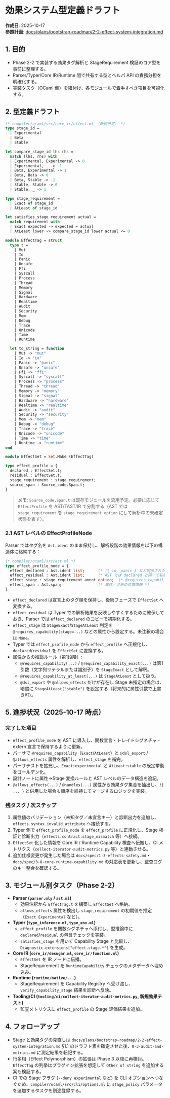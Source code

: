 # 効果システム型定義ドラフト

**作成日**: 2025-10-17  
**参照計画**: [docs/plans/bootstrap-roadmap/2-2-effect-system-integration.md](../../docs/plans/bootstrap-roadmap/2-2-effect-system-integration.md)

## 1. 目的

- Phase 2-2 で実装する効果タグ解析と StageRequirement 検証のコア型を事前に整理する。
- Parser/Typer/Core IR/Runtime 間で共有する型とヘルパ API の責務分担を明確化する。
- 実装タスク（OCaml 側）を紐付け、各モジュールで着手すべき項目を可視化する。

## 2. 型定義ドラフト

```ocaml
(* compiler/ocaml/src/core_ir/effect.ml （新規予定） *)
type stage_id =
  | Experimental
  | Beta
  | Stable

let compare_stage_id lhs rhs =
  match (lhs, rhs) with
  | Experimental, Experimental -> 0
  | Experimental, _ -> -1
  | Beta, Experimental -> 1
  | Beta, Beta -> 0
  | Beta, Stable -> -1
  | Stable, Stable -> 0
  | Stable, _ -> 1

type stage_requirement =
  | Exact of stage_id
  | AtLeast of stage_id

let satisfies_stage requirement actual =
  match requirement with
  | Exact expected -> expected = actual
  | AtLeast lower -> compare_stage_id lower actual <= 0

module EffectTag = struct
  type t =
    | Mut
    | Io
    | Panic
    | Unsafe
    | Ffi
    | Syscall
    | Process
    | Thread
    | Memory
    | Signal
    | Hardware
    | Realtime
    | Audit
    | Security
    | Mem
    | Debug
    | Trace
    | Unicode
    | Time
    | Runtime

  let to_string = function
    | Mut -> "mut"
    | Io -> "io"
    | Panic -> "panic"
    | Unsafe -> "unsafe"
    | Ffi -> "ffi"
    | Syscall -> "syscall"
    | Process -> "process"
    | Thread -> "thread"
    | Memory -> "memory"
    | Signal -> "signal"
    | Hardware -> "hardware"
    | Realtime -> "realtime"
    | Audit -> "audit"
    | Security -> "security"
    | Mem -> "mem"
    | Debug -> "debug"
    | Trace -> "trace"
    | Unicode -> "unicode"
    | Time -> "time"
    | Runtime -> "runtime"
end

module EffectSet = Set.Make (EffectTag)

type effect_profile = {
  declared : EffectSet.t;
  residual : EffectSet.t;
  stage_requirement : stage_requirement;
  source_span : Source_code.Span.t;
}
```

> **メモ**: `Source_code.Span.t` は既存モジュールを流用予定。必要に応じて `EffectProfile` を AST/TAST/IR で分割する（AST では `stage_requirement` を `stage_requirement option` にして解析中の未確定状態を表す）。

### 2.1 AST レベルの EffectProfileNode

Parser ではタグ名を `Ast.ident` のまま保持し、解析段階の効果情報を以下の構造体に格納する：

```ocaml
(* compiler/ocaml/src/ast.ml *)
type effect_profile_node = {
  effect_declared : Ast.ident list;      (* !{ io, panic } など明示された集合 *)
  effect_residual : Ast.ident list;      (* AST では declared と同一で初期化 *)
  effect_stage : stage_requirement_annot option;  (* @requires_capability 等で解析 *)
  effect_span : Ast.span;                (* 属性／注釈の位置情報 *)
}
```

- `effect_declared` は宣言上のタグ順を保持し、後続フェーズで `EffectSet` へ変換する。
- `effect_residual` は Typer での解析結果を反映しやすくするために確保しておき、Parser では `effect_declared` のコピーで初期化する。
- `effect_stage` は `StageExact`/`StageAtLeast` 判定を `@requires_capability(stage=...)` などの属性から設定する。未注釈の場合は `None`。
- Typer では `effect_profile_node` から `effect_profile` へ正規化し、`declared`/`residual` を `EffectSet` に変換する。
- 属性からの推論ルール（第1段階）:
  - `@requires_capability(...)` / `@requires_capability_exact(...)` は第1引数（文字列リテラルまたは識別子）を `StageExact` として解釈。
  - `@requires_capability_at_least(...)` は `StageAtLeast` として扱う。
  - `@dsl_export` や `@allows_effects` だけが存在し Stage 未指定の場合は、暗黙に `StageAtLeast("stable")` を設定する（将来的に属性引数で上書き可）。

## 5. 進捗状況（2025-10-17 時点）

### 完了した項目
- `effect_profile_node` を AST に導入し、関数宣言・トレイトシグネチャ・extern 宣言で保持するように更新。
- パーサで `@requires_capability`（`Exact`/`AtLeast`）と `@dsl_export` / `@allows_effects` 属性を解析し、`effect_stage` を補完。
- パーサテストを拡充し、`Exact:experimental` と `AtLeast:stable` の既定挙動をゴールデン化。
- 設計ノートに属性→Stage 変換ルールと AST レベルのデータ構造を追記。
- `@allows_effects(...)` / `@handles(...)` 属性から効果タグ集合を抽出し、`!{ ... }` と併用した場合も順序を維持してマージするロジックを実装。

### 残タスク / 次ステップ
1. 属性値のバリデーション（未知タグ／未宣言キー）と診断出力を追加し、`effects.syntax.invalid_attribute` へ接続する。
2. Typer 側で `effect_profile_node` を `effect_profile` に正規化し、Stage 検証と診断出力（`effects.contract.stage_mismatch` 等）へ接続。
3. `EffectSet` 化した情報を Core IR / Runtime Capability 検査へ伝搬し、CI メトリクス（`collect-iterator-audit-metrics.py` 等）と連動させる。
4. 追加仕様変更が発生した場合は `docs/spec/1-3-effects-safety.md`・`docs/spec/3-8-core-runtime-capability.md` の対応表を更新し、監査ログのキー整合を確認する。

## 3. モジュール別タスク（Phase 2-2）

- **Parser (`parser.mly` / `ast.ml`)**
  - 効果注釈から `EffectTag.t` を構築し `EffectSet` へ格納。
  - `allows_effects` 属性を検出し `stage_requirement` の初期値を推定（`Exact Experimental` など）。
- **Typer (`type_inference.ml`, `type_env.ml`)**
  - `effect_profile` を関数シグネチャへ添付し、型推論中に `declared`/`residual` の包含チェックを実装。
  - `satisfies_stage` を用いて Capability Stage と比較し、`Diagnostic.extensions["effect.stage.*"]` を生成。
- **Core IR (`core_ir/desugar.ml`, `core_ir/function.ml`)**
  - `EffectSet` を IR ノードに伝播。
  - StageRequirement を `RuntimeCapability` チェックのメタデータへ埋め込み。
- **Runtime (`runtime/native/...`)**
  - StageRequirement を Capability Registry へ受け渡し、`verify_capability_stage` 結果を診断へ反映。
- **Tooling/CI (`tooling/ci/collect-iterator-audit-metrics.py`, 新規効果テスト)**
  - 監査メトリクスに `effect_profile` の Stage 評価結果を追加。

## 4. フォローアップ

- Stage と効果タグの見直しは `docs/plans/bootstrap-roadmap/2-2-effect-system-integration.md` §1.1 のドラフト表を確定させた後、`0-3-audit-and-metrics.md` に測定結果を転記する。
- 行多相（Effect Polymorphism）の拡張は Phase 3 以降に再検討。`EffectTag` の列挙はプラグイン拡張を想定して `Other of string` を追加する案も検証する。
- CI での Stage フラグ (`--deny experimental` など) を CLI オプションへつなぐため、`compiler/ocaml/src/cli/options.ml` に `stage_policy` パラメータを追加するタスクを別途登録する。
